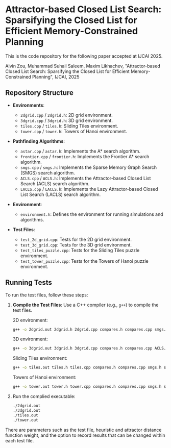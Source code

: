 # Attractor-based Closed List Search: Sparsifying the Closed List for Efficient Memory-Constrained Planning

This is the code repository for the following paper accepted at IJCAI 2025.

Alvin Zou, Muhammad Suhail Saleem, Maxim Likhachev, "Attractor-based Closed List Search: Sparsifying the Closed List for Efficient Memory-Constrained Planning", IJCAI, 2025

## Repository Structure

- **Environments**:
  - `2dgrid.cpp` / `2dgrid.h`: 2D grid environment.
  - `3dgrid.cpp` / `3dgrid.h`: 3D grid environment.
  - `tiles.cpp` / `tiles.h`: Sliding Tiles environment.
  - `tower.cpp` / `tower.h`: Towers of Hanoi environment.

- **Pathfinding Algorithms**:
  - `astar.cpp` / `astar.h`: Implements the A* search algorithm.
  - `frontier.cpp` / `frontier.h`: Implements the Frontier A* search algorithm.
  - `smgs.cpp` / `smgs.h`: Implements the Sparse Memory Graph Search (SMGS) search algorithm.
  - `ACLS.cpp` / `ACLS.h`: Implements the Attractor-based Closed List Search (ACLS) search algorithm.
  - `LACLS.cpp` / `LACLS.h`: Implements the Lazy Attractor-based Closed List Search (LACLS) search algorithm.

- **Environment**:
  - `environment.h`: Defines the environment for running simulations and algorithms.


- **Test Files**:
  - `test_2d_grid.cpp`: Tests for the 2D grid environment.
  - `test_3d_grid.cpp`: Tests for the 3D grid environment.
  - `test_tiles_puzzle.cpp`: Tests for the Sliding Tiles puzzle environment.
  - `test_tower_puzzle.cpp`: Tests for the Towers of Hanoi puzzle environment.
  

## Running Tests

To run the test files, follow these steps:

1. **Compile the Test Files**:
   Use a C++ compiler (e.g., `g++`) to compile the test files.

   2D environment:
   ```sh
   g++ -o 2dgrid.out 2dgrid.h 2dgrid.cpp compares.h compares.cpp smgs.h smgs.cpp ACLS.h ACLS.cpp LACLS.h LACLS.cpp frontier.h frontier.cpp astar.h astar.cpp readMap.h readMap.cpp test_2d_grid.cpp
   ```
   
   3D environment:
   ```sh
   g++ -o 3dgrid.out 3dgrid.h 3dgrid.cpp compares.h compares.cpp ACLS.h ACLS.cpp LACLS.h LACLS.cpp frontier.h frontier.cpp astar.h astar.cpp smgs.h smgs.cpp readMap.h readMap.cpp test_3d_grid.cpp
   ```

   Sliding Tiles environment:
   ```sh
   g++ -o tiles.out tiles.h tiles.cpp compares.h compares.cpp smgs.h smgs.cpp ACLS.h ACLS.cpp LACLS.h LACLS.cpp frontier.h frontier.cpp astar.h astar.cpp test_tiles_puzzle.cpp
   ```

   Towers of Hanoi environment:
   ```sh
   g++ -o tower.out tower.h tower.cpp compares.h compares.cpp smgs.h smgs.cpp ACLS.h ACLS.cpp LACLS.h LACLS.cpp frontier.h frontier.cpp astar.h astar.cpp test_tower_puzzle.cpp
   ```

2. Run the complied executable:
    ```sh
    ./2dgrid.out
    ./3dgrid.out
    ./tiles.out
    ./tower.out
    ```

There are parameters such as the test file, heuristic and attractor distance function weight, and the option to record results that can be changed within each test file.